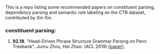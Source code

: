 This is a repo listing some recommended papers on constituent parsing, dependency parsing and semantic role labeling on the CTB dataset, contributed by Xin Xin.

### constituent parsing:
1. **92.18**. "Head-Driven Phrase Structure Grammar Parsing on Penn Treebank". *Junru Zhou, Hai Zhao.* (ACL 2019) [[paper]](https://www.aclweb.org/anthology/P19-1230.pdf).
